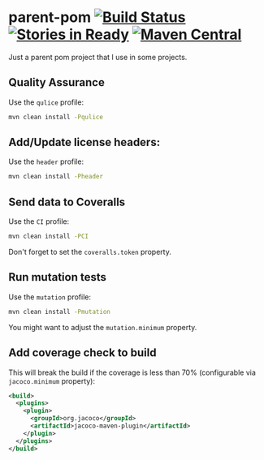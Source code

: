 parent-pom [![Build Status](https://travis-ci.org/caarlos0/parent-pom.svg?branch=master)](https://travis-ci.org/caarlos0/parent-pom) [![Stories in Ready](https://badge.waffle.io/caarlos0/parent-pom.png?label=ready&title=Ready)](https://waffle.io/caarlos0/parent-pom)  [![Maven Central](https://maven-badges.herokuapp.com/maven-central/com.carlosbecker/parent/badge.svg?style=flat)](https://maven-badges.herokuapp.com/maven-central/com.carlosbecker/parent)
==========

Just a parent pom project that I use in some projects.

## Quality Assurance

Use the `qulice` profile:

```sh
mvn clean install -Pqulice
```

## Add/Update license headers:

Use the `header` profile:

```sh
mvn clean install -Pheader
```

## Send data to Coveralls

Use the `CI` profile:

```sh
mvn clean install -PCI
```

Don't forget to set the `coveralls.token` property.

## Run mutation tests

Use the `mutation` profile:

```sh
mvn clean install -Pmutation
```

You might want to adjust the `mutation.minimum` property.

## Add coverage check to build

This will break the build if the coverage is less than 70%
(configurable via `jacoco.minimum` property):

```xml
<build>
  <plugins>
    <plugin>
      <groupId>org.jacoco</groupId>
      <artifactId>jacoco-maven-plugin</artifactId>
    </plugin>
  </plugins>
</build>
```
